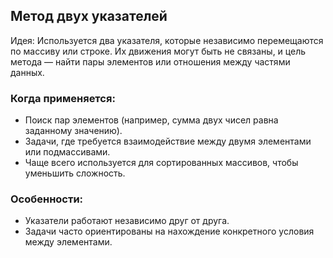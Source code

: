 ## Метод двух указателей

Идея: Используется два указателя, которые независимо перемещаются по массиву или строке.
Их движения могут быть не
связаны, и цель метода — найти пары элементов или отношения между частями данных.

### Когда применяется:

* Поиск пар элементов (например, сумма двух чисел равна заданному значению).
* Задачи, где требуется взаимодействие между двумя элементами или подмассивами.
* Чаще всего используется для сортированных массивов, чтобы уменьшить сложность.

### Особенности:

* Указатели работают независимо друг от друга.
* Задачи часто ориентированы на нахождение конкретного условия между элементами.